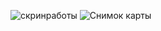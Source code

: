 ![скринработы](https://github.com/M0rik/practika08/assets/159443850/c02fa822-5fbf-40e2-9970-b8e250beddb4)
![Снимок карты](https://github.com/M0rik/practika08/assets/159443850/9538edd5-b29f-4de8-9830-16b64accba66)

